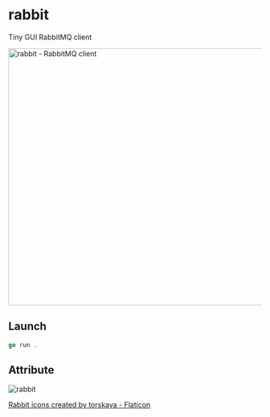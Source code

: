 # rabbit
Tiny GUI RabbitMQ client

<img width="512" alt="rabbit - RabbitMQ client" src="https://github.com/presskey/rabbit/assets/73839/5a67c56c-a2d1-4395-8921-1c8fcebdb2bb">

## Launch
```go
go run .
```
## Attribute
![rabbit](https://github.com/presskey/rabbit/assets/73839/cc4c2c2a-447b-4a8d-920e-3e3ea1bd1928)

<a href="https://www.flaticon.com/free-icons/rabbit" title="rabbit icons">Rabbit icons created by torskaya - Flaticon</a>
